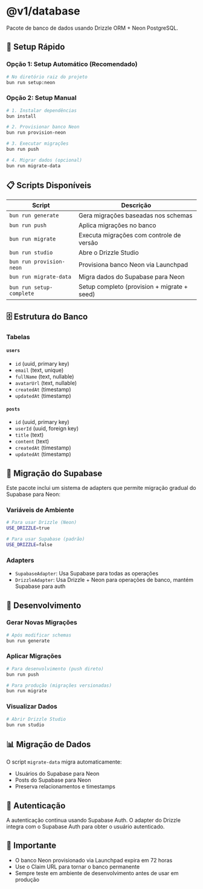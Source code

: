 # @v1/database

Pacote de banco de dados usando Drizzle ORM + Neon PostgreSQL.

## 🚀 Setup Rápido

### Opção 1: Setup Automático (Recomendado)
```bash
# No diretório raiz do projeto
bun run setup:neon
```

### Opção 2: Setup Manual
```bash
# 1. Instalar dependências
bun install

# 2. Provisionar banco Neon
bun run provision-neon

# 3. Executar migrações
bun run push

# 4. Migrar dados (opcional)
bun run migrate-data
```

## 📋 Scripts Disponíveis

| Script | Descrição |
|--------|-----------|
| `bun run generate` | Gera migrações baseadas nos schemas |
| `bun run push` | Aplica migrações no banco |
| `bun run migrate` | Executa migrações com controle de versão |
| `bun run studio` | Abre o Drizzle Studio |
| `bun run provision-neon` | Provisiona banco Neon via Launchpad |
| `bun run migrate-data` | Migra dados do Supabase para Neon |
| `bun run setup-complete` | Setup completo (provision + migrate + seed) |

## 🗄️ Estrutura do Banco

### Tabelas

#### `users`
- `id` (uuid, primary key)
- `email` (text, unique)
- `fullName` (text, nullable)
- `avatarUrl` (text, nullable)
- `createdAt` (timestamp)
- `updatedAt` (timestamp)

#### `posts`
- `id` (uuid, primary key)
- `userId` (uuid, foreign key)
- `title` (text)
- `content` (text)
- `createdAt` (timestamp)
- `updatedAt` (timestamp)

## 🔄 Migração do Supabase

Este pacote inclui um sistema de adapters que permite migração gradual do Supabase para Neon:

### Variáveis de Ambiente
```bash
# Para usar Drizzle (Neon)
USE_DRIZZLE=true

# Para usar Supabase (padrão)
USE_DRIZZLE=false
```

### Adapters
- `SupabaseAdapter`: Usa Supabase para todas as operações
- `DrizzleAdapter`: Usa Drizzle + Neon para operações de banco, mantém Supabase para auth

## 🔧 Desenvolvimento

### Gerar Novas Migrações
```bash
# Após modificar schemas
bun run generate
```

### Aplicar Migrações
```bash
# Para desenvolvimento (push direto)
bun run push

# Para produção (migrações versionadas)
bun run migrate
```

### Visualizar Dados
```bash
# Abrir Drizzle Studio
bun run studio
```

## 📊 Migração de Dados

O script `migrate-data` migra automaticamente:
- Usuários do Supabase para Neon
- Posts do Supabase para Neon
- Preserva relacionamentos e timestamps

## 🔐 Autenticação

A autenticação continua usando Supabase Auth. O adapter do Drizzle integra com o Supabase Auth para obter o usuário autenticado.

## 🚨 Importante

- O banco Neon provisionado via Launchpad expira em 72 horas
- Use o Claim URL para tornar o banco permanente
- Sempre teste em ambiente de desenvolvimento antes de usar em produção
